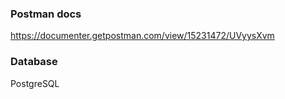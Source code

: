 ### Postman docs

https://documenter.getpostman.com/view/15231472/UVyysXvm

### Database

PostgreSQL
